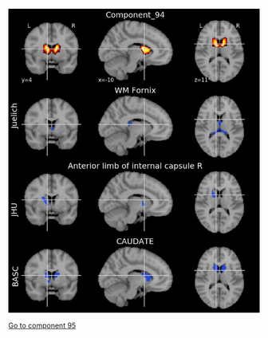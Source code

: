 ![94](preliminary/94.jpg "Component 94")

[Go to component 95](https://parietal-inria.github.io/MODL_atlas/128/95 "Component 95")
